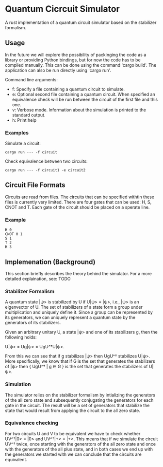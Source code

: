 # Quantum Cicrcuit Simulator

A rust implementation of a quantum circuit simulator based on the stabilizer formalism. 

## Usage

In the future we will explore the possibility of packinging the code as a library or providing Python bindings, but for now the code has to be compiled manually. This can be done using the command 'cargo build'. The application can also be run directly using 'cargo run'. 

Command line arguments:

- f: Specify a file containing a quantum circuit to simulate.
- e: Optional second file containing a quantum circuit. When specified an equivalence check will be run between the circuit of the first file and this one. 
- v: Verbose mode. Information about the simulation is printed to the standard output. 
- h: Print help

### Examples

Simulate a circuit: 

```
cargo run --- -f circuit
```

Check equivalence between two circuits:  
 
```
cargo run --- -f circuit1 -e circuit2
```

## Circuit File Formats

Circuits are read from files. The circuits that can be specified withtin these files is currently very limited. There are four gates that can be used: H, S, CNOT and T. Each gate of the circuit should be placed on a sperate line. 

### Example

```
H 0
CNOT 0 1
S 1
T 2
H 3
```

## Implemenation (Background)

This section briefly describes the theory behind the simulator. For a more detailed explaination, see: TODO 

### Stabilizer Formalism

A quantum state |ψ> is stabilized by U if U|ψ> = |ψ>, i.e., |ψ> is an eigenvector of U. The set of stabilizers of a state form a group under multiplication and uniquely define it. Since a group can be represented by
its generators, we can uniquely represent a quantum state by the generators of its stabilizers.

Given an arbitrary unitary U, a state |ψ> and one of its stabilizers g, then the following holds:

U|ψ> = Ug|ψ> = UgU^†U|ψ>.

From this we can see that if g stabilizes |ψ> then UgU^† stabilizes U|ψ>. More specifically, we know that if G is the set that generates the stabilizers of |ψ> then { UgU^† | g ∈ G } is the set that generates the stabilizers of U|ψ>.

### Simulation

The simulator relies on the stabilizer formalism by intializing the generators of the all zero state and subsequently conjugating the generators for each gate in the circuit. The result will be a set of generators that stabilize the state that would result from applying the circuit to the all zero state.

### Equivalence checking

For two circuits U and V to be equivalent we have to check whether UV^†|0> = |0> and UV^†|+> = |+>. This means that if we simulate the circuit UV^† twice, once starting with the generators of the all zero state and once with the generators of the all plus state, and in both cases we end up with the generators we started with we can conclude that the circuits are equivalent.
